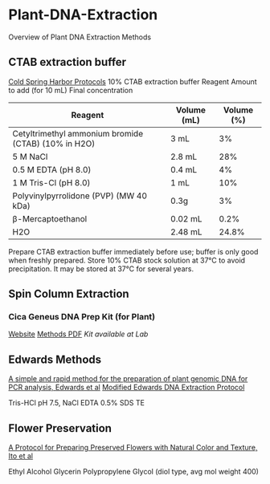 # Plant-DNA-Extraction
Overview of Plant DNA Extraction Methods



## CTAB extraction buffer

[Cold Spring Harbor Protocols](http://cshprotocols.cshlp.org/content/2009/10/pdb.rec11984.full)
10% CTAB extraction buffer
Reagent	Amount to add (for 10 mL)	Final concentration

Reagent | Volume (mL) | Volume (%)
--- | --- | ---
Cetyltrimethyl ammonium bromide (CTAB) (10% in H2O) |	3 mL | 3%
5 M NaCl | 2.8 mL | 28%
0.5 M EDTA (pH 8.0) | 0.4 mL | 4%
1 M Tris-Cl (pH 8.0) | 1 mL | 10%
Polyvinylpyrrolidone (PVP) (MW 40 kDa) | 0.3g | 3%
β-Mercaptoethanol | 0.02 mL | 0.2%
H2O | 2.48 mL | 24.8%

Prepare CTAB extraction buffer immediately before use; buffer is only good when freshly prepared. Store 10% CTAB stock solution at 37°C to avoid precipitation. It may be stored at 37°C for several years.


## Spin Column Extraction

### Cica Geneus DNA Prep Kit (for Plant) 
[Website](http://www.kanto.co.jp/en/products/siyaku/genetic_engineering/nucleic_acid_extractionpurification_reagents/cicageneustm_purification_kit_series.html)
[Methods PDF](http://www.kanto.co.jp/en/products/siyaku/pdf/s_prep_brochure_en.pdf)
_Kit available at Lab_

## Edwards Methods
[A simple and rapid method for the preparation of plant genomic DNA for PCR analysis, Edwards et al](https://www.ncbi.nlm.nih.gov/pmc/articles/PMC333874/)
[Modified Edwards DNA Extraction Protocol](https://www.floridamuseum.ufl.edu/museum-voices/soltis-lab/files/2014/02/Edwards1991.pdf)

Tris-HCl pH 7.5, 
NaCl
EDTA
0.5% SDS
TE

## Flower Preservation
[A Protocol for Preparing Preserved Flowers with Natural Color and Texture, Ito et al](http://horttech.ashspublications.org/content/20/2/445.full)

Ethyl Alcohol
Glycerin
Polypropylene Glycol (diol type, avg mol weight 400)
